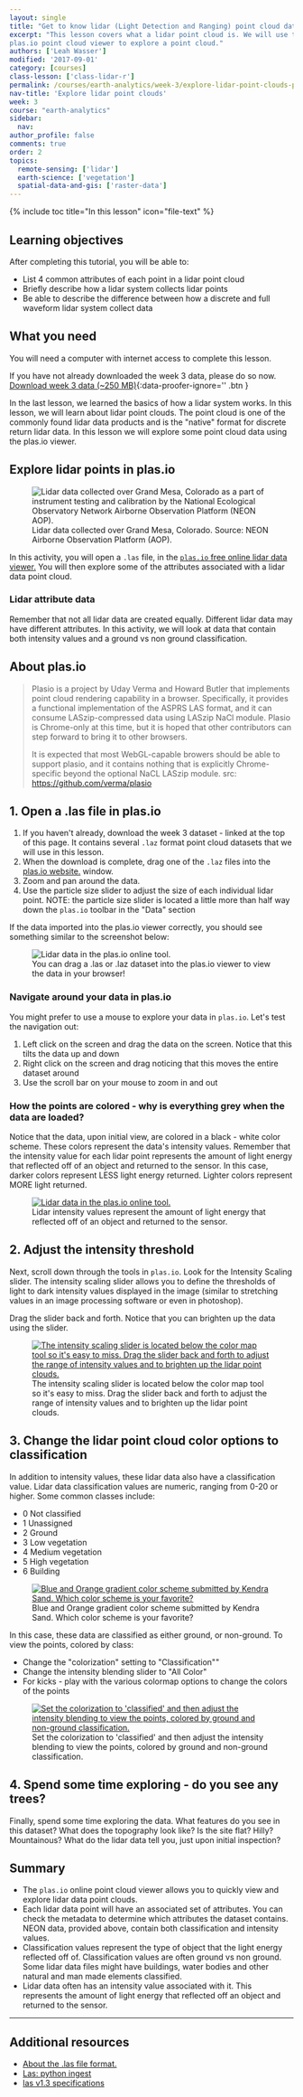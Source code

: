 ```yaml
---
layout: single
title: "Get to know lidar (Light Detection and Ranging) point cloud data - active remote sensing"
excerpt: "This lesson covers what a lidar point cloud is. We will use the free
plas.io point cloud viewer to explore a point cloud."
authors: ['Leah Wasser']
modified: '2017-09-01'
category: [courses]
class-lesson: ['class-lidar-r']
permalink: /courses/earth-analytics/week-3/explore-lidar-point-clouds-plasio/
nav-title: 'Explore lidar point clouds'
week: 3
course: "earth-analytics"
sidebar:
  nav:
author_profile: false
comments: true
order: 2
topics:
  remote-sensing: ['lidar']
  earth-science: ['vegetation']
  spatial-data-and-gis: ['raster-data']
---
```



{% include toc title="In this lesson" icon="file-text" %}

<div class='notice--success' markdown="1">

## <i class="fa fa-graduation-cap" aria-hidden="true"></i> Learning objectives

After completing this tutorial, you will be able to:

* List 4 common attributes of each point in a lidar point cloud
* Briefly describe how a lidar system collects lidar points
* Be able to describe the difference between how a discrete and full waveform 
lidar system collect data

## <i class="fa fa-check-square-o fa-2" aria-hidden="true"></i> What you need

You will need a computer with internet access to complete this lesson.

If you have not already downloaded the week 3 data, please do so now.
[<i class="fa fa-download" aria-hidden="true"></i> Download week 3 data (~250 MB)](https://ndownloader.figshare.com/files/7446715){:data-proofer-ignore='' .btn }

</div>

In the last lesson, we learned the basics of how a lidar system works. In this
lesson, we will learn about lidar point clouds. The point cloud is one of the commonly
found lidar data products and is the "native" format for discrete return lidar data.
In this lesson we will explore some point cloud data using the plas.io viewer.


## Explore lidar points in plas.io


<figure>
 <img src="https://farm4.staticflickr.com/3932/15408420007_3176835b51.jpg" alt="Lidar data collected over Grand Mesa, Colorado as a part of instrument testing and calibration by the National Ecological Observatory Network Airborne Observation Platform (NEON AOP).">
 <figcaption>Lidar data collected over Grand Mesa, Colorado. Source: NEON Airborne
 Observation Platform (AOP).
 </figcaption>
 </figure>


In this activity, you will open a `.las` file, in the <a href="http://plas.io" target="_blank"> 
`plas.io` free online lidar data viewer.</a> You will then explore some of the attributes 
associated with a lidar data point cloud.

### Lidar attribute data
Remember that not all lidar data are created equally. Different lidar data may have 
different attributes. In this activity, we will look at data that contain both 
intensity values and a ground vs non ground classification.

## About plas.io
> Plasio is a project by Uday Verma and Howard Butler that implements point cloud 
rendering capability in a browser. Specifically, it provides a functional implementation 
of the ASPRS LAS format, and it can consume LASzip-compressed data using LASzip 
NaCl module. Plasio is Chrome-only at this time, but it is hoped that other 
contributors can step forward to bring it to other browsers.
>
> It is expected that most WebGL-capable browers should be able to support plasio, 
and it contains nothing that is explicitly Chrome-specific beyond the optional 
NaCL LASzip module.
> src: https://github.com/verma/plasio

## 1. Open a .las file in plas.io ###

1. If you haven't already, download the week 3 dataset - linked at the top of this 
page. It contains several `.laz` format point cloud datasets that we will use in this 
lesson.
2. When the download is complete, drag one of the `.laz` files into the <a href="http://plas.io" target="_blank"> 
plas.io website.</a> window.
3. Zoom and pan around the data.
4. Use the particle size slider to adjust the size of each individual lidar point. 
NOTE: the particle size slider is located a little more than half way down the 
`plas.io` toolbar in the "Data" section

If the data imported into the plas.io viewer correctly, you should see something similar to the screenshot below:

<figure>
<img src="{{ site.url }}/images/courses/earth-analytics/week-3/plasio-data-import.png" alt="Lidar data in the plas.io online tool.">
<figcaption>You can drag a .las or .laz dataset into the plas.io viewer to view the data in your browser! </figcaption>
</figure>

### Navigate around your data in plas.io
You might prefer to use a mouse to explore your data in `plas.io`. Let's test the 
navigation out:

1. Left click on the screen and drag the data on the screen. Notice that this tilts 
the data up and down
2. Right click on the screen and drag noticing that this moves the entire dataset around
3. Use the scroll bar on your mouse to zoom in and out

### How the points are colored - why is everything grey when the data are loaded?
Notice that the data, upon initial view, are colored in a black - white color scheme. 
These colors represent the data's intensity values. Remember that the intensity value 
for each lidar point represents the amount of light energy that reflected off of 
an object and returned to the sensor. In this case, darker colors represent LESS 
light energy returned. Lighter colors represent MORE light returned.

<figure>
<a href="{{ site.url }}/images/courses/earth-analytics/week-3/lidar-intensity.png" alt="Lidar intensity values represent the amount of light energy that reflected off of an object and returned to the sensor.">
<img src="{{ site.url }}/images/courses/earth-analytics/week-3/lidar-intensity.png" alt="Lidar data in the plas.io online tool.">
</a>
<figcaption>Lidar intensity values represent the amount of light energy that reflected off of an object and returned to the sensor.</figcaption>
</figure>


## 2. Adjust the intensity threshold

Next, scroll down through the tools in `plas.io`. Look for the Intensity Scaling slider. 
The intensity scaling slider allows you to define the thresholds of light to dark 
intensity values displayed in the image (similar to stretching values in an image 
processing software or even in photoshop).

Drag the slider back and forth. Notice that you can brighten up the data using the 
slider.

<figure>
  <a href="{{ site.url }}/images/courses/earth-analytics/week-3/intensity-slider.png">
    <img src="{{ site.url }}/images/courses/earth-analytics/week-3/intensity-slider.png" alt="The intensity scaling slider is located below the color map tool so it's easy to miss. Drag the slider back and forth to adjust the range of intensity values and to brighten up the lidar point clouds.">
  </a>
  <figcaption>The intensity scaling slider is located below the color map tool so it's easy to miss. Drag the slider back and forth to adjust the range of intensity values and to brighten up the lidar point clouds.
  </figcaption>
</figure>

## 3. Change the lidar point cloud color options to classification

In addition to intensity values, these lidar data also have a classification value. 
Lidar data classification values are numeric, ranging from 0-20 or higher. Some 
common classes include:

- 0 Not classified
- 1 Unassigned
- 2 Ground
- 3 Low vegetation
- 4 Medium vegetation
- 5 High vegetation
- 6 Building

<figure>
  <a href="{{ site.url }}/images/courses/earth-analytics/week-3/plasio-colors-kendra.png">
    <img src="{{ site.url }}/images/courses/earth-analytics/week-3/plasio-colors-kendra.png" alt="Blue and Orange gradient color scheme submitted by Kendra Sand. Which color scheme is your favorite?">
  </a>
  <figcaption>Blue and Orange gradient color scheme submitted by Kendra Sand. Which color scheme is your favorite?
  </figcaption>
</figure>

In this case, these data are classified as either ground, or non-ground. To view the points, colored by class:

- Change the "colorization" setting to "Classification""
- Change the intensity blending slider to "All Color"
- For kicks - play with the various colormap options to change the colors of the points

<figure>
  <a href="{{ site.url }}/images/courses/earth-analytics/week-3/classification-colorization2.png">
    <img src="{{ site.url }}/images/courses/earth-analytics/week-3/classification-colorization2.png" alt="Set the colorization to 'classified' and then adjust the intensity blending to view the points, colored by ground and non-ground classification.">
  </a>
  <figcaption>Set the colorization to 'classified' and then adjust the intensity blending to view the points, colored by ground and non-ground classification.
  </figcaption>
</figure>

## 4. Spend some time exploring - do you see any trees?
Finally, spend some time exploring the data. What features do you see in this dataset? What does the topography look like? Is the site flat? Hilly? Mountainous? What do the lidar data tell you, just upon initial inspection?

## Summary
*	The `plas.io` online point cloud viewer allows you to quickly view and explore lidar data point clouds.
*	Each lidar data point will have an associated set of attributes. You can check the metadata to determine which attributes the dataset contains. NEON data, provided above, contain both classification and intensity values.
*	Classification values represent the type of object that the light energy reflected off of. Classification values are often ground vs non ground. Some lidar data files might have buildings, water bodies and other natural and man made elements classified.
*	Lidar data often has an intensity value associated with it. This represents the amount of light energy that reflected off an object and returned to the sensor.

***

<div class="notice--info" markdown="1">

## Additional resources

*	<a href="https://www.asprs.org/committee-general/laser-las-file-format-exchange-activities.html" target="_blank"> About the .las file format.</a>
*	<a href="http://laspy.readthedocs.org/en/latest/tut_background.html" target="_blank"> Las: python ingest</a>
*	<a href="http://www.asprs.org/a/society/committees/standards/asprs_las_spec_v13.pdf" target="_blank"> las v1.3 specifications</a>

</div>
